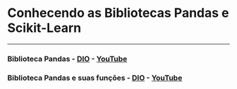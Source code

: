 # Conhecendo as Bibliotecas Pandas e Scikit-Learn

---

### Biblioteca Pandas - [DIO](https://web.dio.me/course/conhecendo-as-bibliotecas-pandas-e-scikit-learn/learning/1960b45d-620c-4856-a4c2-b6054fb02c8d) - [YouTube](https://www.youtube.com/watch?v=B7ydyTa75Ws)

### Biblioteca Pandas e suas funções - [DIO](https://web.dio.me/course/conhecendo-as-bibliotecas-pandas-e-scikit-learn/learning/16131509-d75b-44d7-92a9-7ad5e2b5a6a6) - [YouTube](https://www.youtube.com/watch?v=lBbzjJjtFXo)
